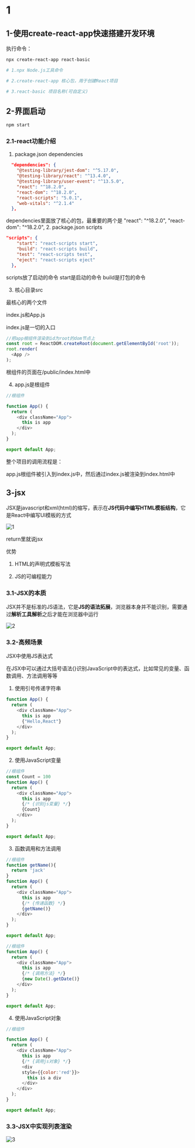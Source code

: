 # 1

## 1-使用create-react-app快速搭建开发环境

执行命令：

```bash
npx create-react-app react-basic

# 1.npx Node.js工具命令

# 2.create-react-app 核心包，用于创建React项目

# 3.react-basic 项目名称(可自定义)

```
## 2-界面启动

```bash
npm start

```

### 2.1-react功能介绍

1. package.json dependencies

```json
  "dependencies": {
    "@testing-library/jest-dom": "^5.17.0",
    "@testing-library/react": "^13.4.0",
    "@testing-library/user-event": "^13.5.0",
    "react": "^18.2.0",
    "react-dom": "^18.2.0",
    "react-scripts": "5.0.1",
    "web-vitals": "^2.1.4"
  },
```

dependencies里面放了核心的包，最重要的两个是
"react": "^18.2.0",
"react-dom": "^18.2.0",
2. package.json scripts

```json
"scripts": {
    "start": "react-scripts start",
    "build": "react-scripts build",
    "test": "react-scripts test",
    "eject": "react-scripts eject"
  },
```
scripts放了启动的命令
start是启动的命令
build是打包的命令

3. 核心目录src

最核心的两个文件

index.js和App.js

index.js是一切的入口

```javascript
//把app根组件渲染到id为root的dom节点上
const root = ReactDOM.createRoot(document.getElementById('root'));
root.render(
  <App />
);
```

根组件的页面在/public/index.html中

4. app.js是根组件

```javascript
//根组件

function App() {
  return (
    <div className="App">
      this is app
    </div>
  );
}

export default App;
```

整个项目的调用流程是：

app.js根组件被引入到index.js中，然后通过index.js被渲染到index.html中

## 3-jsx

JSX是javascript和xml(html)的缩写，表示在**JS代码中编写HTML模板结构**，它是React中编写UI模板的方式

![1](./photos/1.png)

return里就说jsx

优势
1. HTML的声明式模板写法

2. JS的可编程能力

### 3.1-JSX的本质

JSX并不是标准的JS语法，它是**JS的语法拓展**，浏览器本身并不能识别，需要通过**解析工具解析**之后才能在浏览器中运行

![2](./photos/2.png)


### 3.2-高频场景

JSX中使用JS表达式

在JSX中可以通过大括号语法{}识别JavaScript中的表达式，比如常见的变量、函数调用、方法调用等等

1. 使用引号传递字符串
```javascript
function App() {
  return (
    <div className="App">
      this is app
      {"Hello,React"}
    </div>
  );
}

export default App;
```
2. 使用JavaScript变量
```javascript
//根组件
const Count = 100
function App() {
  return (
    <div className="App">
      this is app
      {/* {识别js变量} */}
      {Count}
    </div>
  );
}

export default App;
```
3. 函数调用和方法调用
```javascript
//根组件
function getName(){
  return 'jack'
}
function App() {
  return (
    <div className="App">
      this is app
      {/* {传递函数} */}
      {getName()}
    </div>
  );
}

export default App;
```

```javascript
//根组件
function App() {
  return (
    <div className="App">
      this is app
      {/* {调用方法} */}
      {new Date().getDate()}
    </div>
  );
}

export default App;
```
4. 使用JavaScript对象


```javascript
//根组件

function App() {
  return (
    <div className="App">
      this is app
      {/* {调用js对象} */}
      <div
      style={{color:'red'}}>
        this is a div
      </div>
    </div>
  );
}

export default App;
```

### 3.3-JSX中实现列表渲染

![3](./photos/3.png)

